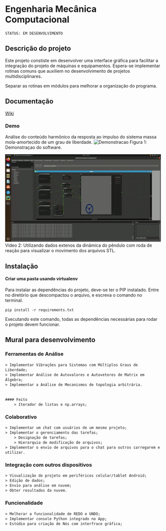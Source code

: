 #  Engenharia Mecânica Computacional 

    STATUS: EM DESENVOLVIMENTO 

## Descrição do projeto

Este projeto constiste em desenvolver uma interface gráfica para facilitar a integração do projeto de máquinas e equipamentos.
Espera-se implementar rotinas comuns que auxiliem no desenvolvimento de projetos multidisciplinares.

Separar as rotinas em módulos para melhorar a organização do programa.

## Documentação 
<a href="https://github.com/rkavenaghi/MecEngCom/wiki/P%C3%A1gina-Inicial"> Wiki</a>



### Demo
Análise do conteúdo harmônico da resposta ao impulso do sistema massa mola-amortecido de um grau de liberdade.
![Demonstracao](resources/demo.png)
 Figura 1: Demonstraçao do software. 


![Demonstracao](resources/pendulo.gif)
Vídeo 2: Utilizando dados extenos da dinâmica do pêndulo com roda de reação para visualizar o movimento dos arquivos STL.

## Instalação

#### Criar uma pasta usando virtualenv



Para instalar as dependências do projeto, deve-se ter o PIP instalado. Entre no diretório que descompactou o arquivo, e escreva o
 comando no terminal.
```
pip install -r requirements.txt
```
Executando este comando, todas as dependências necessárias para rodar o projeto devem funcionar.

## Mural para desenvolvimento

### Ferramentas de Análise
    > Implementar Vibrações para Sistemas com Múltiplos Graus de Liberdade;
    > Implementar Análise de Autovalores e Autovetores de Matrix em Álgebra;
    > Implementar a Análise de Mecanismos de topologia arbitrária.
    
    
    #### Feito
    	> Iterador de listas e np.arrays; 

### Colaborativo
    > Implementar um chat com usuários de um mesmo projeto;
    > Implementar o gerenciamento das tarefas;
        > Designação de tarefas;
        > Hierarquia de modificação de arquivos;
    > Implementar o envio de arquivos para o chat para outros carregarem e utilizar.
    
### Integração com outros dispositivos
    > Visualização do projeto em periféricos celular/tablet Android;
    > Edição de dados;
    > Envio para análise em nuvem;
    > Obter resultados da nuvem.
    
### Funcionalidade
    > Melhorar a funcionalidade de REDO e UNDO;
    > Implementar console Python integrado no App;
    > Estúdio para criação de Nós com interfrace gráfica;
   
    
    
    






